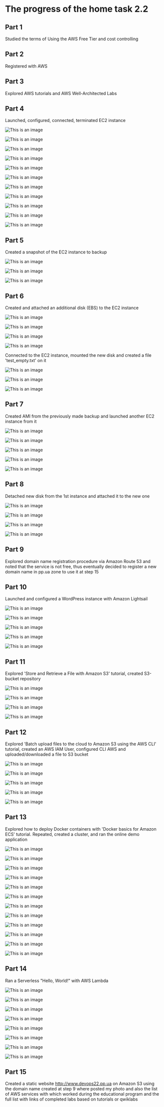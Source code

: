 # The progress of the home task 2.2 

 ## Part 1
 
Studied the terms of Using the AWS Free Tier and cost controlling
 
 ## Part 2

Registered with AWS
 
 ## Part 3
 
 Explored AWS tutorials and AWS Well-Architected Labs
 
 ## Part 4

Launched, configured, connected, terminated EC2 instance

![This is an image](https://github.com/Ihor-2022/DevOps_online_Kyiv_2022Q1Q2/blob/master/m2/task2.2/001.png)

![This is an image](https://github.com/Ihor-2022/DevOps_online_Kyiv_2022Q1Q2/blob/master/m2/task2.2/002.png)

![This is an image](https://github.com/Ihor-2022/DevOps_online_Kyiv_2022Q1Q2/blob/master/m2/task2.2/003.png)

![This is an image](https://github.com/Ihor-2022/DevOps_online_Kyiv_2022Q1Q2/blob/master/m2/task2.2/004.png)

![This is an image](https://github.com/Ihor-2022/DevOps_online_Kyiv_2022Q1Q2/blob/master/m2/task2.2/005.png)

![This is an image](https://github.com/Ihor-2022/DevOps_online_Kyiv_2022Q1Q2/blob/master/m2/task2.2/006.png)

![This is an image](https://github.com/Ihor-2022/DevOps_online_Kyiv_2022Q1Q2/blob/master/m2/task2.2/007.png)

![This is an image](https://github.com/Ihor-2022/DevOps_online_Kyiv_2022Q1Q2/blob/master/m2/task2.2/008.png)

![This is an image](https://github.com/Ihor-2022/DevOps_online_Kyiv_2022Q1Q2/blob/master/m2/task2.2/009.png)

![This is an image](https://github.com/Ihor-2022/DevOps_online_Kyiv_2022Q1Q2/blob/master/m2/task2.2/010.png)

![This is an image](https://github.com/Ihor-2022/DevOps_online_Kyiv_2022Q1Q2/blob/master/m2/task2.2/011.png)

## Part 5
Created a snapshot of the EC2 instance to backup

![This is an image](https://github.com/Ihor-2022/DevOps_online_Kyiv_2022Q1Q2/blob/master/m2/task2.2/012.png)

![This is an image](https://github.com/Ihor-2022/DevOps_online_Kyiv_2022Q1Q2/blob/master/m2/task2.2/013.png)

![This is an image](https://github.com/Ihor-2022/DevOps_online_Kyiv_2022Q1Q2/blob/master/m2/task2.2/014.png)

## Part 6
Created and attached an additional disk (EBS) to the EC2 instance

![This is an image](https://github.com/Ihor-2022/DevOps_online_Kyiv_2022Q1Q2/blob/master/m2/task2.2/015.png)

![This is an image](https://github.com/Ihor-2022/DevOps_online_Kyiv_2022Q1Q2/blob/master/m2/task2.2/016.png)

![This is an image](https://github.com/Ihor-2022/DevOps_online_Kyiv_2022Q1Q2/blob/master/m2/task2.2/017.png)

![This is an image](https://github.com/Ihor-2022/DevOps_online_Kyiv_2022Q1Q2/blob/master/m2/task2.2/018.png)

Connected to the EC2 instance, mounted the new disk and created a file 'test_empty.txt' on it

![This is an image](https://github.com/Ihor-2022/DevOps_online_Kyiv_2022Q1Q2/blob/master/m2/task2.2/019.png)

![This is an image](https://github.com/Ihor-2022/DevOps_online_Kyiv_2022Q1Q2/blob/master/m2/task2.2/020.png)

![This is an image](https://github.com/Ihor-2022/DevOps_online_Kyiv_2022Q1Q2/blob/master/m2/task2.2/021.png)

## Part 7

Created AMI from the previously made backup and launched another EC2 instance from it

![This is an image](https://github.com/Ihor-2022/DevOps_online_Kyiv_2022Q1Q2/blob/master/m2/task2.2/022.png)

![This is an image](https://github.com/Ihor-2022/DevOps_online_Kyiv_2022Q1Q2/blob/master/m2/task2.2/023.png)

![This is an image](https://github.com/Ihor-2022/DevOps_online_Kyiv_2022Q1Q2/blob/master/m2/task2.2/024.png)

![This is an image](https://github.com/Ihor-2022/DevOps_online_Kyiv_2022Q1Q2/blob/master/m2/task2.2/025.png)

![This is an image](https://github.com/Ihor-2022/DevOps_online_Kyiv_2022Q1Q2/blob/master/m2/task2.2/026.png)

## Part 8

Detached new disk from the 1st instance and attached it to the new one

![This is an image](https://github.com/Ihor-2022/DevOps_online_Kyiv_2022Q1Q2/blob/master/m2/task2.2/027.png)

![This is an image](https://github.com/Ihor-2022/DevOps_online_Kyiv_2022Q1Q2/blob/master/m2/task2.2/028.png)

![This is an image](https://github.com/Ihor-2022/DevOps_online_Kyiv_2022Q1Q2/blob/master/m2/task2.2/029.png)

![This is an image](https://github.com/Ihor-2022/DevOps_online_Kyiv_2022Q1Q2/blob/master/m2/task2.2/030.png)

## Part 9

Explored domain name registration procedure via Amazon Route 53 and noted that the service is not free, thus eventually decided to register a new domain name in pp.ua zone to use it at step 15

## Part 10

Launched and configured a WordPress instance with Amazon Lightsail

![This is an image](https://github.com/Ihor-2022/DevOps_online_Kyiv_2022Q1Q2/blob/master/m2/task2.2/031.png)

![This is an image](https://github.com/Ihor-2022/DevOps_online_Kyiv_2022Q1Q2/blob/master/m2/task2.2/032.png)

![This is an image](https://github.com/Ihor-2022/DevOps_online_Kyiv_2022Q1Q2/blob/master/m2/task2.2/033.png)

![This is an image](https://github.com/Ihor-2022/DevOps_online_Kyiv_2022Q1Q2/blob/master/m2/task2.2/034.png)

![This is an image](https://github.com/Ihor-2022/DevOps_online_Kyiv_2022Q1Q2/blob/master/m2/task2.2/035.png)

## Part 11

Explored 'Store and Retrieve a File with Amazon S3' tutorial, created S3-bucket repository

![This is an image](https://github.com/Ihor-2022/DevOps_online_Kyiv_2022Q1Q2/blob/master/m2/task2.2/036.png)

![This is an image](https://github.com/Ihor-2022/DevOps_online_Kyiv_2022Q1Q2/blob/master/m2/task2.2/037.png)

![This is an image](https://github.com/Ihor-2022/DevOps_online_Kyiv_2022Q1Q2/blob/master/m2/task2.2/038.png)

![This is an image](https://github.com/Ihor-2022/DevOps_online_Kyiv_2022Q1Q2/blob/master/m2/task2.2/039.png)

## Part 12

Explored 'Batch upload files to the cloud to Amazon S3 using the AWS CLI' tutorial, created an AWS IAM User, configured CLI AWS and uploaded/downloaded a file to S3 bucket

![This is an image](https://github.com/Ihor-2022/DevOps_online_Kyiv_2022Q1Q2/blob/master/m2/task2.2/040.png)

![This is an image](https://github.com/Ihor-2022/DevOps_online_Kyiv_2022Q1Q2/blob/master/m2/task2.2/041.png)

![This is an image](https://github.com/Ihor-2022/DevOps_online_Kyiv_2022Q1Q2/blob/master/m2/task2.2/042.png)

![This is an image](https://github.com/Ihor-2022/DevOps_online_Kyiv_2022Q1Q2/blob/master/m2/task2.2/043.png)

![This is an image](https://github.com/Ihor-2022/DevOps_online_Kyiv_2022Q1Q2/blob/master/m2/task2.2/044.png)

## Part 13

Explored how to deploy Docker containers with 'Docker basics for Amazon ECS' tutorial. Repeated, created a cluster, and ran the online demo application

![This is an image](https://github.com/Ihor-2022/DevOps_online_Kyiv_2022Q1Q2/blob/master/m2/task2.2/045.png)

![This is an image](https://github.com/Ihor-2022/DevOps_online_Kyiv_2022Q1Q2/blob/master/m2/task2.2/046.png)

![This is an image](https://github.com/Ihor-2022/DevOps_online_Kyiv_2022Q1Q2/blob/master/m2/task2.2/047.png)

![This is an image](https://github.com/Ihor-2022/DevOps_online_Kyiv_2022Q1Q2/blob/master/m2/task2.2/048.png)

![This is an image](https://github.com/Ihor-2022/DevOps_online_Kyiv_2022Q1Q2/blob/master/m2/task2.2/049.png)

![This is an image](https://github.com/Ihor-2022/DevOps_online_Kyiv_2022Q1Q2/blob/master/m2/task2.2/050.png)

![This is an image](https://github.com/Ihor-2022/DevOps_online_Kyiv_2022Q1Q2/blob/master/m2/task2.2/051.png)

![This is an image](https://github.com/Ihor-2022/DevOps_online_Kyiv_2022Q1Q2/blob/master/m2/task2.2/052.png)

![This is an image](https://github.com/Ihor-2022/DevOps_online_Kyiv_2022Q1Q2/blob/master/m2/task2.2/053.png)

![This is an image](https://github.com/Ihor-2022/DevOps_online_Kyiv_2022Q1Q2/blob/master/m2/task2.2/054.png)

![This is an image](https://github.com/Ihor-2022/DevOps_online_Kyiv_2022Q1Q2/blob/master/m2/task2.2/055.png)

![This is an image](https://github.com/Ihor-2022/DevOps_online_Kyiv_2022Q1Q2/blob/master/m2/task2.2/056.png)

## Part 14

Ran a Serverless "Hello, World!" with AWS Lambda

![This is an image](https://github.com/Ihor-2022/DevOps_online_Kyiv_2022Q1Q2/blob/master/m2/task2.2/057.png)

![This is an image](https://github.com/Ihor-2022/DevOps_online_Kyiv_2022Q1Q2/blob/master/m2/task2.2/058.png)

![This is an image](https://github.com/Ihor-2022/DevOps_online_Kyiv_2022Q1Q2/blob/master/m2/task2.2/059.png)

![This is an image](https://github.com/Ihor-2022/DevOps_online_Kyiv_2022Q1Q2/blob/master/m2/task2.2/060.png)

![This is an image](https://github.com/Ihor-2022/DevOps_online_Kyiv_2022Q1Q2/blob/master/m2/task2.2/061.png)

![This is an image](https://github.com/Ihor-2022/DevOps_online_Kyiv_2022Q1Q2/blob/master/m2/task2.2/062.png)

![This is an image](https://github.com/Ihor-2022/DevOps_online_Kyiv_2022Q1Q2/blob/master/m2/task2.2/063.png)

![This is an image](https://github.com/Ihor-2022/DevOps_online_Kyiv_2022Q1Q2/blob/master/m2/task2.2/064.png)

## Part 15

Created a static website http://www.devops22.pp.ua on Amazon S3 using the domain name created at step 9 where posted my photo and also the list of AWS services with which worked during the educational program and the full list with links of completed labs based on tutorials or qwiklabs
